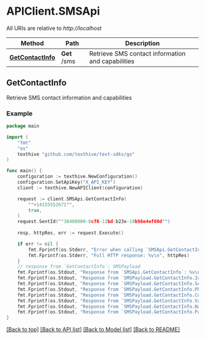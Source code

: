 # APIClient.SMSApi

All URIs are relative to *http://localhost*

Method | Path | Description
------------- | ------------- | -------------
[**GetContactInfo**](SMSApi.md#GetContactInfo) | **Get** /sms | Retrieve SMS contact information and capabilities



## GetContactInfo

Retrieve SMS contact information and capabilities



### Example

```go
package main

import (
    "fmt"
    "os"
    texthive "github.com/texthive/text-sdks/go"
)

func main() {
    configuration := texthive.NewConfiguration()
    configuration.SetApiKey("X_API_KEY")
    client := texthive.NewAPIClient(configuration)

    request := client.SMSApi.GetContactInfo(
        ""+14155552671"",
        true,
    )
    request.SentId(""38400000-8cf0-11bd-b23e-10b96e4ef00d"")
    
    resp, httpRes, err := request.Execute()

    if err != nil {
        fmt.Fprintf(os.Stderr, "Error when calling `SMSApi.GetContactInfo``: %v\n", err)
        fmt.Fprintf(os.Stderr, "Full HTTP response: %v\n", httpRes)
    }
    // response from `GetContactInfo`: SMSPayload
    fmt.Fprintf(os.Stdout, "Response from `SMSApi.GetContactInfo`: %v\n", resp)
    fmt.Fprintf(os.Stdout, "Response from `SMSPayload.GetContactInfo.Id`: %v\n", *resp.Id)
    fmt.Fprintf(os.Stdout, "Response from `SMSPayload.GetContactInfo.SentId`: %v\n", *resp.SentId)
    fmt.Fprintf(os.Stdout, "Response from `SMSPayload.GetContactInfo.PhoneNumber`: %v\n", *resp.PhoneNumber)
    fmt.Fprintf(os.Stdout, "Response from `SMSPayload.GetContactInfo.CountryCode`: %v\n", *resp.CountryCode)
    fmt.Fprintf(os.Stdout, "Response from `SMSPayload.GetContactInfo.ValidNumber`: %v\n", *resp.ValidNumber)
    fmt.Fprintf(os.Stdout, "Response from `SMSPayload.GetContactInfo.NationalFormat`: %v\n", *resp.NationalFormat)
    fmt.Fprintf(os.Stdout, "Response from `SMSPayload.GetContactInfo.Payload`: %v\n", *resp.Payload)
}
```

[[Back to top]](#) [[Back to API list]](../README.md#documentation-for-api-endpoints)
[[Back to Model list]](../README.md#documentation-for-models)
[[Back to README]](../README.md)

